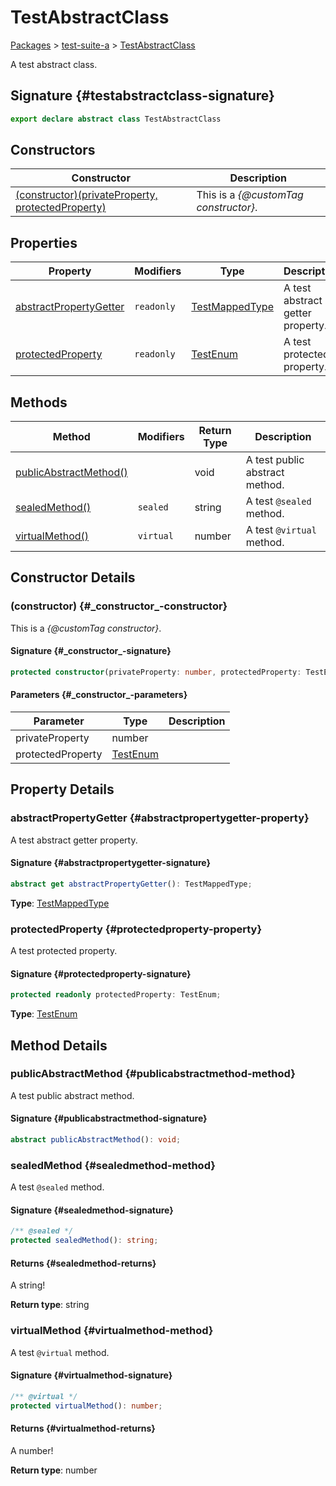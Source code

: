 # TestAbstractClass

[Packages](/) &gt; [test-suite-a](/test-suite-a/) &gt; [TestAbstractClass](/test-suite-a/testabstractclass-class)

A test abstract class.

## Signature {#testabstractclass-signature}

```typescript
export declare abstract class TestAbstractClass
```

## Constructors

| Constructor | Description |
| --- | --- |
| [(constructor)(privateProperty, protectedProperty)](/test-suite-a/testabstractclass-class#_constructor_-constructor) | This is a _{@customTag constructor}_. |

## Properties

| Property | Modifiers | Type | Description |
| --- | --- | --- | --- |
| [abstractPropertyGetter](/test-suite-a/testabstractclass-class#abstractpropertygetter-property) | `readonly` | [TestMappedType](/test-suite-a/testmappedtype-typealias) | A test abstract getter property. |
| [protectedProperty](/test-suite-a/testabstractclass-class#protectedproperty-property) | `readonly` | [TestEnum](/test-suite-a/testenum-enum) | A test protected property. |

## Methods

| Method | Modifiers | Return Type | Description |
| --- | --- | --- | --- |
| [publicAbstractMethod()](/test-suite-a/testabstractclass-class#publicabstractmethod-method) |  | void | A test public abstract method. |
| [sealedMethod()](/test-suite-a/testabstractclass-class#sealedmethod-method) | `sealed` | string | A test `@sealed` method. |
| [virtualMethod()](/test-suite-a/testabstractclass-class#virtualmethod-method) | `virtual` | number | A test `@virtual` method. |

## Constructor Details

### (constructor) {#\_constructor\_-constructor}

This is a _{@customTag constructor}_.

#### Signature {#\_constructor\_-signature}

```typescript
protected constructor(privateProperty: number, protectedProperty: TestEnum);
```

#### Parameters {#\_constructor\_-parameters}

| Parameter | Type | Description |
| --- | --- | --- |
| privateProperty | number |  |
| protectedProperty | [TestEnum](/test-suite-a/testenum-enum) |  |

## Property Details

### abstractPropertyGetter {#abstractpropertygetter-property}

A test abstract getter property.

#### Signature {#abstractpropertygetter-signature}

```typescript
abstract get abstractPropertyGetter(): TestMappedType;
```

**Type**: [TestMappedType](/test-suite-a/testmappedtype-typealias)

### protectedProperty {#protectedproperty-property}

A test protected property.

#### Signature {#protectedproperty-signature}

```typescript
protected readonly protectedProperty: TestEnum;
```

**Type**: [TestEnum](/test-suite-a/testenum-enum)

## Method Details

### publicAbstractMethod {#publicabstractmethod-method}

A test public abstract method.

#### Signature {#publicabstractmethod-signature}

```typescript
abstract publicAbstractMethod(): void;
```

### sealedMethod {#sealedmethod-method}

A test `@sealed` method.

#### Signature {#sealedmethod-signature}

```typescript
/** @sealed */
protected sealedMethod(): string;
```

#### Returns {#sealedmethod-returns}

A string!

**Return type**: string

### virtualMethod {#virtualmethod-method}

A test `@virtual` method.

#### Signature {#virtualmethod-signature}

```typescript
/** @virtual */
protected virtualMethod(): number;
```

#### Returns {#virtualmethod-returns}

A number!

**Return type**: number
